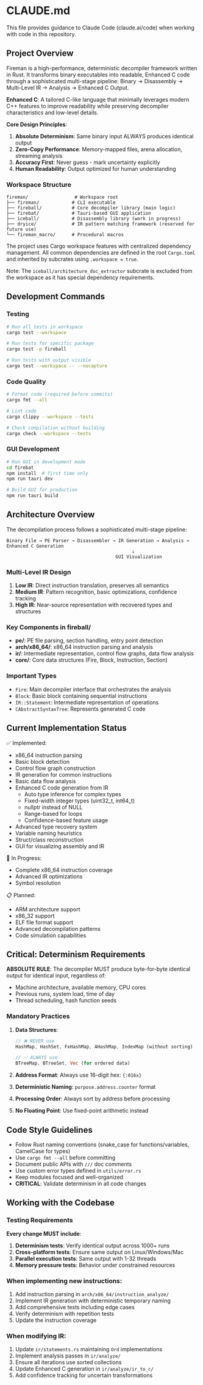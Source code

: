 # CLAUDE.md

This file provides guidance to Claude Code (claude.ai/code) when working with code in this repository.

## Project Overview

Fireman is a high-performance, deterministic decompiler framework written in Rust. It transforms binary executables into
readable, Enhanced C code through a sophisticated multi-stage pipeline: Binary → Disassembly → Multi-Level IR →
Analysis → Enhanced C Output.

**Enhanced C**: A tailored C-like language that minimally leverages modern C++ features to improve readability while
preserving decompiler characteristics and low-level details.

**Core Design Principles**:

1. **Absolute Determinism**: Same binary input ALWAYS produces identical output
2. **Zero-Copy Performance**: Memory-mapped files, arena allocation, streaming analysis
3. **Accuracy First**: Never guess - mark uncertainty explicitly
4. **Human Readability**: Output optimized for human understanding

### Workspace Structure

```
fireman/                 # Workspace root
├── fireman/            # CLI executable
├── fireball/           # Core decompiler library (main logic)
├── firebat/            # Tauri-based GUI application
├── iceball/            # Disassembly library (work in progress)
├── dryice/             # IR pattern matching framework (reserved for future use)
└── fireman_macro/      # Procedural macros
```

The project uses Cargo workspace features with centralized dependency management. All common dependencies are defined in the root `Cargo.toml` and inherited by subcrates using `.workspace = true`.

Note: The `iceball/architecture_doc_extractor` subcrate is excluded from the workspace as it has special dependency
requirements.

## Development Commands

### Testing
```bash
# Run all tests in workspace
cargo test --workspace

# Run tests for specific package
cargo test -p fireball

# Run tests with output visible
cargo test --workspace -- --nocapture
```

### Code Quality
```bash
# Format code (required before commits)
cargo fmt --all

# Lint code
cargo clippy --workspace --tests

# Check compilation without building
cargo check --workspace --tests
```

### GUI Development
```bash
# Run GUI in development mode
cd firebat
npm install  # first time only
npm run tauri dev

# Build GUI for production
npm run tauri build
```

## Architecture Overview

The decompilation process follows a sophisticated multi-stage pipeline:
```
Binary File → PE Parser → Disassembler → IR Generation → Analysis → Enhanced C Generation
                                              ↓
                                        GUI Visualization
```

### Multi-Level IR Design

1. **Low IR**: Direct instruction translation, preserves all semantics
2. **Medium IR**: Pattern recognition, basic optimizations, confidence tracking
3. **High IR**: Near-source representation with recovered types and structures

### Key Components in fireball/

- **pe/**: PE file parsing, section handling, entry point detection
- **arch/x86_64/**: x86_64 instruction parsing and analysis
- **ir/**: Intermediate representation, control flow graphs, data flow analysis
- **core/**: Core data structures (Fire, Block, Instruction, Section)

### Important Types

- `Fire`: Main decompiler interface that orchestrates the analysis
- `Block`: Basic block containing sequential instructions
- `IR::Statement`: Intermediate representation of operations
- `CAbstractSyntaxTree`: Represents generated C code

## Current Implementation Status

✅ Implemented:
- x86_64 instruction parsing
- Basic block detection
- Control flow graph construction
- IR generation for common instructions
- Basic data flow analysis
- Enhanced C code generation from IR
  - Auto type inference for complex types
  - Fixed-width integer types (uint32_t, int64_t)
  - nullptr instead of NULL
  - Range-based for loops
  - Confidence-based feature usage
- Advanced type recovery system
- Variable naming heuristics
- Struct/class reconstruction
- GUI for visualizing assembly and IR

🚧 In Progress:
- Complete x86_64 instruction coverage
- Advanced IR optimizations
- Symbol resolution

📋 Planned:
- ARM architecture support
- x86_32 support
- ELF file format support
- Advanced decompilation patterns
- Code simulation capabilities

## Critical: Determinism Requirements

**ABSOLUTE RULE**: The decompiler MUST produce byte-for-byte identical output for identical input, regardless of:

- Machine architecture, available memory, CPU cores
- Previous runs, system load, time of day
- Thread scheduling, hash function seeds

### Mandatory Practices

1. **Data Structures**:
   ```rust
   // ❌ NEVER use
   HashMap, HashSet, FxHashMap, AHashMap, IndexMap (without sorting)

   // ✅ ALWAYS use
   BTreeMap, BTreeSet, Vec (for ordered data)
   ```

2. **Address Format**: Always use 16-digit hex: `{:016x}`
3. **Deterministic Naming**: `purpose.address.counter` format
4. **Processing Order**: Always sort by address before processing
5. **No Floating Point**: Use fixed-point arithmetic instead

## Code Style Guidelines

- Follow Rust naming conventions (snake_case for functions/variables, CamelCase for types)
- Use `cargo fmt --all` before committing
- Document public APIs with `///` doc comments
- Use custom error types defined in `utils/error.rs`
- Keep modules focused and well-organized
- **CRITICAL**: Validate determinism in all code changes

## Working with the Codebase

### Testing Requirements

**Every change MUST include**:

1. **Determinism tests**: Verify identical output across 1000+ runs
2. **Cross-platform tests**: Ensure same output on Linux/Windows/Mac
3. **Parallel execution tests**: Same output with 1-32 threads
4. **Memory pressure tests**: Behavior under constrained resources

### When implementing new instructions:
1. Add instruction parsing in `arch/x86_64/instruction_analyze/`
2. Implement IR generation with deterministic temporary naming
3. Add comprehensive tests including edge cases
4. Verify determinism with repetition tests
5. Update the instruction coverage

### When modifying IR:

1. Update `ir/statements.rs` maintaining `Ord` implementations
2. Implement analysis passes in `ir/analyze/`
3. Ensure all iterations use sorted collections
4. Update Enhanced C generation in `ir/analyze/ir_to_c/`
5. Add confidence tracking for uncertain transformations
